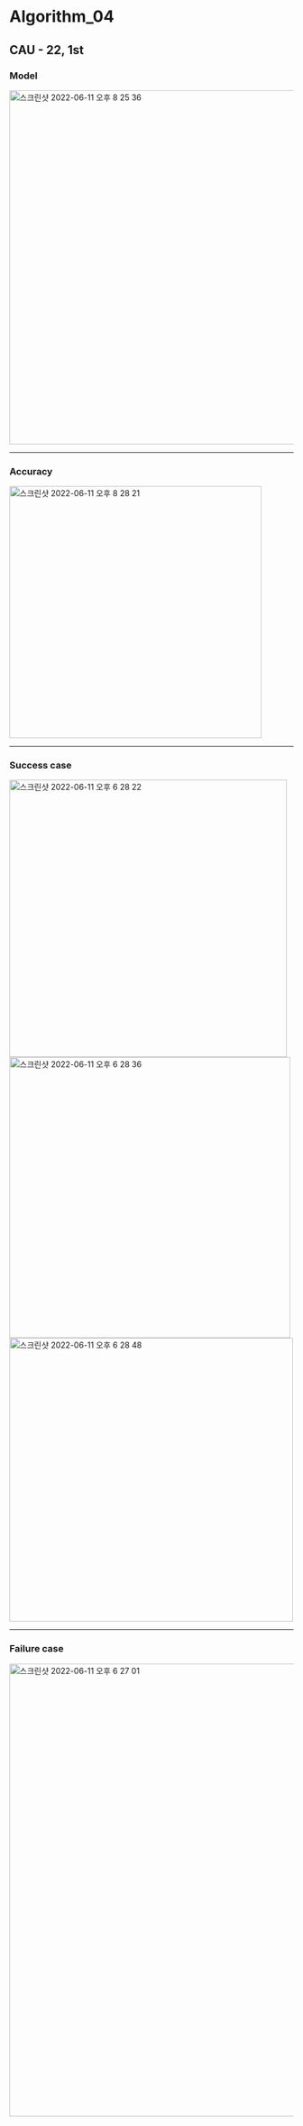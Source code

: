 # Algorithm_04
## CAU - 22, 1st
### Model
<img width="628" alt="스크린샷 2022-06-11 오후 8 25 36" src="https://user-images.githubusercontent.com/25719161/173186073-47427e60-8810-4f1d-bb3b-ae41db290713.png">

___

### Accuracy

<img width="447" alt="스크린샷 2022-06-11 오후 8 28 21" src="https://user-images.githubusercontent.com/25719161/173186122-d176afd0-e5fe-4a4e-8c89-bcf75bca1c7d.png">

___

### Success case
<img width="492" alt="스크린샷 2022-06-11 오후 6 28 22" src="https://user-images.githubusercontent.com/25719161/173186153-cebd61fe-7fd5-42d1-a248-4dbabef30730.png">
<img width="498" alt="스크린샷 2022-06-11 오후 6 28 36" src="https://user-images.githubusercontent.com/25719161/173186152-d13afda7-df2c-4ecb-8c2e-000b458473e6.png">
<img width="503" alt="스크린샷 2022-06-11 오후 6 28 48" src="https://user-images.githubusercontent.com/25719161/173186149-eadc4b14-780a-4d05-9cd6-cd87e9dbbd09.png">

___

### Failure case
<img width="803" alt="스크린샷 2022-06-11 오후 6 27 01" src="https://user-images.githubusercontent.com/25719161/173186156-e9be77a4-4f0d-4caf-85af-7df07b493d53.png">
